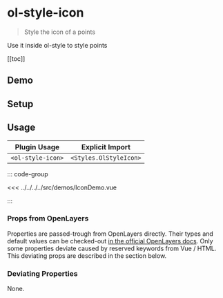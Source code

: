 # ol-style-icon

> Style the icon of a points

Use it inside ol-style to style points

[[toc]]

## Demo

<script setup>
import IconDemo from "@demos/IconDemo.vue"
</script>

<ClientOnly>
<IconDemo />
</ClientOnly>

## Setup

<!--@include: ../../styles.plugin.md-->

## Usage

| Plugin Usage      |    Explicit Import     |
| ----------------- | :--------------------: |
| `<ol-style-icon>` | `<Styles.OlStyleIcon>` |

::: code-group

<<< ../../../../src/demos/IconDemo.vue

:::

### Props from OpenLayers

Properties are passed-trough from OpenLayers directly.
Their types and default values can be checked-out [in the official OpenLayers docs](https://openlayers.org/en/latest/apidoc/module-ol_style_Icon-Icon.html).
Only some properties deviate caused by reserved keywords from Vue / HTML.
This deviating props are described in the section below.

### Deviating Properties

None.
